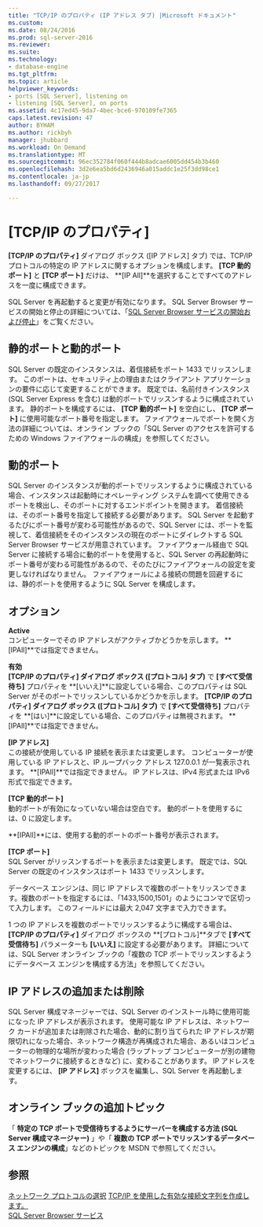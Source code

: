 ```yaml
---
title: "TCP/IP のプロパティ (IP アドレス タブ) |Microsoft ドキュメント"
ms.custom: 
ms.date: 08/24/2016
ms.prod: sql-server-2016
ms.reviewer: 
ms.suite: 
ms.technology:
- database-engine
ms.tgt_pltfrm: 
ms.topic: article
helpviewer_keywords:
- ports [SQL Server], listening on
- listening [SQL Server], on ports
ms.assetid: 4c17ed45-9da7-4bec-bce6-970109fe7365
caps.latest.revision: 47
author: BYHAM
ms.author: rickbyh
manager: jhubbard
ms.workload: On Demand
ms.translationtype: MT
ms.sourcegitcommit: 96ec352784f060f444b8adcae6005dd454b3b460
ms.openlocfilehash: 3d2e6ea5bd6d2436946a015addc1e25f3dd98ce1
ms.contentlocale: ja-jp
ms.lasthandoff: 09/27/2017

---
```

# <a name="tcpip-properties-ip-addresses-tab"></a>[TCP/IP のプロパティ]
  **[TCP/IP のプロパティ]** ダイアログ ボックス ([IP アドレス] タブ) では、TCP/IP プロトコルの特定の IP アドレスに関するオプションを構成します。 **[TCP 動的ポート]** と **[TCP ポート]** だけは、 **[IP All]**を選択することですべてのアドレスを一度に構成できます。  
  
 SQL Server を再起動すると変更が有効になります。 SQL Server Browser サービスの開始と停止の詳細については、「[SQL Server Browser サービスの開始および停止](../../database-engine/configure-windows/start-stop-pause-resume-restart-sql-server-services.md)」をご覧ください。  
  
## <a name="static-vs-dynamic-ports"></a>静的ポートと動的ポート  
 SQL Server の既定のインスタンスは、着信接続をポート 1433 でリッスンします。 このポートは、セキュリティ上の理由またはクライアント アプリケーションの要件に応じて変更することができます。 既定では、名前付きインスタンス (SQL Server Express を含む) は動的ポートでリッスンするように構成されています。 静的ポートを構成するには、 **[TCP 動的ポート]** を空白にし、 **[TCP ポート]** に使用可能なポート番号を指定します。 ファイアウォールでポートを開く方法の詳細については、オンライン ブックの「SQL Server のアクセスを許可するための Windows ファイアウォールの構成」を参照してください。  
  
## <a name="dynamic-ports"></a>動的ポート  
 SQL Server のインスタンスが動的ポートでリッスンするように構成されている場合、インスタンスは起動時にオペレーティング システムを調べて使用できるポートを検出し、そのポートに対するエンドポイントを開きます。 着信接続は、そのポート番号を指定して接続する必要があります。 SQL Server を起動するたびにポート番号が変わる可能性があるので、SQL Server には、ポートを監視して、着信接続をそのインスタンスの現在のポートにダイレクトする SQL Server Browser サービスが用意されています。 ファイアウォール経由で SQL Server に接続する場合に動的ポートを使用すると、SQL Server の再起動時にポート番号が変わる可能性があるので、そのたびにファイアウォールの設定を変更しなければなりません。 ファイアウォールによる接続の問題を回避するには、静的ポートを使用するように SQL Server を構成します。  
  
## <a name="options"></a>オプション  
 **Active**  
 コンピューターでその IP アドレスがアクティブかどうかを示します。 **[IPAll]**では指定できません。  
  
 **有効**  
 **[TCP/IP のプロパティ] ダイアログ ボックス ([プロトコル] タブ)** で **[すべて受信待ち]** プロパティを **[いいえ]**に設定している場合、このプロパティは SQL Server がそのポートでリッスンしているかどうかを示します。 **[TCP/IP のプロパティ] ダイアログ ボックス ([プロトコル] タブ)** で **[すべて受信待ち]** プロパティを **[はい]**に設定している場合、このプロパティは無視されます。 **[IPAll]**では指定できません。  
  
 **[IP アドレス]**  
 この接続が使用している IP 接続を表示または変更します。 コンピューターが使用している IP アドレスと、IP ループバック アドレス 127.0.0.1 が一覧表示されます。 **[IPAll]**では指定できません。 IP アドレスは、IPv4 形式または IPv6 形式で指定できます。  
  
 **[TCP 動的ポート]**  
 動的ポートが有効になっていない場合は空白です。 動的ポートを使用するには、0 に設定します。  
  
 **[IPAll]**には、使用する動的ポートのポート番号が表示されます。  
  
 **[TCP ポート]**  
 SQL Server がリッスンするポートを表示または変更します。 既定では、SQL Server の既定のインスタンスはポート 1433 でリッスンします。  
  
 データベース エンジンは、同じ IP アドレスで複数のポートをリッスンできます。複数のポートを指定するには、「1433,1500,1501」のようにコンマで区切って入力します。 このフィールドには最大 2,047 文字まで入力できます。  
  
 1 つの IP アドレスを複数のポートでリッスンするように構成する場合は、 **[TCP/IP のプロパティ]** ダイアログ ボックスの **[プロトコル]**タブで **[すべて受信待ち]** パラメーターも **[いいえ]** に設定する必要があります。 詳細については、SQL Server オンライン ブックの「複数の TCP ポートでリッスンするようにデータベース エンジンを構成する方法」を参照してください。  
  
## <a name="adding-or-removing-ip-addresses"></a>IP アドレスの追加または削除  
 SQL Server 構成マネージャーでは、SQL Server のインストール時に使用可能になった IP アドレスが表示されます。 使用可能な IP アドレスは、ネットワーク カードが追加または削除された場合、動的に割り当てられた IP アドレスが期限切れになった場合、ネットワーク構造が再構成された場合、あるいはコンピューターの物理的な場所が変わった場合 (ラップトップ コンピューターが別の建物でネットワークに接続するときなど) に、変わることがあります。 IP アドレスを変更するには、 **[IP アドレス]** ボックスを編集し、SQL Server を再起動します。  
  
## <a name="additional-topics-in-books-online"></a>オンライン ブックの追加トピック  
 「 **特定の TCP ポートで受信待ちするようにサーバーを構成する方法 (SQL Server 構成マネージャー)** 」や「 **複数の TCP ポートでリッスンするデータベース エンジンの構成**」などのトピックを MSDN で参照してください。  
  
## <a name="see-also"></a>参照  
 [ネットワーク プロトコルの選択](https://msdn.microsoft.com/library/ms187892(v=sql.120).aspx)   
 [TCP/IP を使用した有効な接続文字列を作成します。](creating-a-valid-connection-string-using-tcp-ip.md)   
 [SQL Server Browser サービス](https://msdn.microsoft.com/library/ms181087(v=sql.130).aspx)  
  
  

